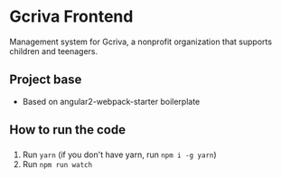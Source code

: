 

# Gcriva Frontend

Management system for Gcriva, a nonprofit organization that supports children and teenagers.

## Project base
* Based on angular2-webpack-starter boilerplate

## How to run the code

###
1. Run `yarn` (if you don't have yarn, run `npm i -g yarn`)
2. Run `npm run watch`
